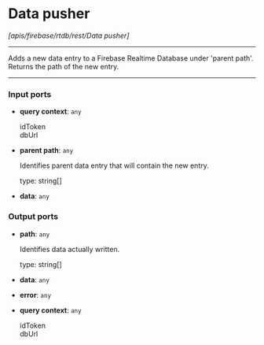 # Data pusher

_[apis/firebase/rtdb/rest/Data pusher]_

---

Adds a new data entry to a Firebase Realtime Database under 'parent path'.  
Returns the path of the new entry.  

---

### Input ports

* __query context__: ` any `

    idToken  
    dbUrl  


* __parent path__: ` any `

    Identifies parent data entry that will contain the new entry.  
      
    type: string[]  


* __data__: ` any `

### Output ports

* __path__: ` any `

    Identifies data actually written.  
      
    type: string[]  


* __data__: ` any `


* __error__: ` any `


* __query context__: ` any `

    idToken  
    dbUrl  

